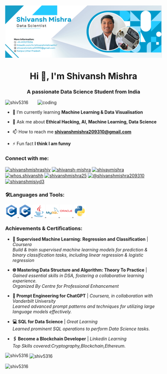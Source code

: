 ![logo](https://github.com/shiv5316/shiv5316/blob/main/Screenshot%202025-04-29%20202116.png)
<h1 align="center">Hi 👋, I'm Shivansh Mishra</h1>
<h3 align="center">A passionate Data Science Student from India</h3>

<img align="right" alt="coding" width="400" src="https://miro.medium.com/v2/resize:fit:1360/1*zVnWJtyGOX_kUIDm6ccCfQ.gif">

<p align="left"> <img src="https://komarev.com/ghpvc/?username=shiv5316&label=Profile%20views&color=0e75b6&style=flat" alt="shiv5316" /> </p>

- 🌱 I’m currently learning **Machine Learning & Data Visualisation**

- 💬 Ask me about **Ethical Hacking, AI, Machine Learning, Data Science**

- 📫 How to reach me **shivanshmishra209310@gmail.com**

- ⚡ Fun fact **I think I am funny**

<h3 align="left">Connect with me:</h3>
<p align="left">
<a href="https://linkedin.com/in/shivanshmishrashiv" target="blank"><img align="center" src="https://raw.githubusercontent.com/rahuldkjain/github-profile-readme-generator/master/src/images/icons/Social/linked-in-alt.svg" alt="shivanshmishrashiv" height="30" width="40" /></a>
<a href="https://stackoverflow.com/users/shivansh-mishra" target="blank"><img align="center" src="https://raw.githubusercontent.com/rahuldkjain/github-profile-readme-generator/master/src/images/icons/Social/stack-overflow.svg" alt="shivansh-mishra" height="30" width="40" /></a>
<a href="https://kaggle.com/shivaymishra" target="blank"><img align="center" src="https://raw.githubusercontent.com/rahuldkjain/github-profile-readme-generator/master/src/images/icons/Social/kaggle.svg" alt="shivaymishra" height="30" width="40" /></a>
<a href="https://instagram.com/whos.shivanshh" target="blank"><img align="center" src="https://raw.githubusercontent.com/rahuldkjain/github-profile-readme-generator/master/src/images/icons/Social/instagram.svg" alt="whos.shivanshh" height="30" width="40" /></a>
<a href="https://www.hackerrank.com/shivanshmishra25" target="blank"><img align="center" src="https://raw.githubusercontent.com/rahuldkjain/github-profile-readme-generator/master/src/images/icons/Social/hackerrank.svg" alt="shivanshmishra25" height="30" width="40" /></a>
<a href="https://www.hackerearth.com/@shivanshmishra209310" target="blank"><img align="center" src="https://raw.githubusercontent.com/rahuldkjain/github-profile-readme-generator/master/src/images/icons/Social/hackerearth.svg" alt="@shivanshmishra209310" height="30" width="40" /></a>
<a href="https://auth.geeksforgeeks.org/user/shivanshmisjyd3" target="blank"><img align="center" src="https://raw.githubusercontent.com/rahuldkjain/github-profile-readme-generator/master/src/images/icons/Social/geeks-for-geeks.svg" alt="shivanshmisjyd3" height="30" width="40" /></a>
</p>

<h3 align="left">🛠️Languages and Tools:</h3>
<p align="left"> <a href="https://www.cprogramming.com/" target="_blank" rel="noreferrer"> <img src="https://raw.githubusercontent.com/devicons/devicon/master/icons/c/c-original.svg" alt="c" width="40" height="40"/> </a> <a href="https://www.w3schools.com/cpp/" target="_blank" rel="noreferrer"> <img src="https://raw.githubusercontent.com/devicons/devicon/master/icons/cplusplus/cplusplus-original.svg" alt="cplusplus" width="40" height="40"/> </a> <a href="https://www.java.com" target="_blank" rel="noreferrer"> <img src="https://raw.githubusercontent.com/devicons/devicon/master/icons/java/java-original.svg" alt="java" width="40" height="40"/> </a> <a href="https://www.mysql.com/" target="_blank" rel="noreferrer"> <img src="https://raw.githubusercontent.com/devicons/devicon/master/icons/mysql/mysql-original-wordmark.svg" alt="mysql" width="40" height="40"/> </a> <a href="https://www.oracle.com/" target="_blank" rel="noreferrer"> <img src="https://raw.githubusercontent.com/devicons/devicon/master/icons/oracle/oracle-original.svg" alt="oracle" width="40" height="40"/> </a> <a href="https://www.python.org" target="_blank" rel="noreferrer"> <img src="https://raw.githubusercontent.com/devicons/devicon/master/icons/python/python-original.svg" alt="python" width="40" height="40"/> </a> </p>

###  **Achievements & Certifications:**

- **📘 Supervised Machine Learning: Regression and
Classification** | *Coursera*  
  *Build & train supervised machine learning models for prediction & binary classification tasks, including linear regression & logistic regression*

- **🌐 Mastering Data Structure and Algorithm: Theory To Practice** |
  *Gained essential skills in DSA, fostering a collaborative learning experience.*  
  *Organized By Centre for Professional Enhancement*

- **💬 Prompt Engineering for ChatGPT** | *Coursera, in collaboration with Vanderbilt University*  
  *Learned advanced prompt patterns and techniques for utilizing large language models effectively.*

- **💻 SQL for Data Science** | *Great Learning*  
  *Learned prominent SQL operations to perform Data Science tasks.*

- **🖇 Become a Blockchain Developer** | *Linkedin Learning*  
  *Top Skills covered:Cryptography,Blockchain,Ethereum.*

<p><img align="left" src="https://github-readme-stats.vercel.app/api/top-langs?username=shiv5316&show_icons=true&locale=en&layout=compact" alt="shiv5316" /></p>

<p>&nbsp;<img align="center" src="https://github-readme-stats.vercel.app/api?username=shiv5316&show_icons=true&locale=en" alt="shiv5316" /></p>

<p><img align="center" src="https://github-readme-streak-stats.herokuapp.com/?user=shiv5316&" alt="shiv5316" /></p>
 
